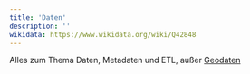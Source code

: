 ```yaml
---
title: 'Daten'
description: ''
wikidata: https://www.wikidata.org/wiki/Q42848
---
```


Alles zum Thema Daten, Metadaten und ETL, außer [Geodaten](/tags/Geodata)
